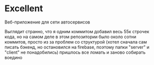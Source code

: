 # Excellent
Веб-приложение для сети автосервисов 

Выглядит странно, что я одним коммитом добавил весь 55к строчек кода, но на самом деле в этом репозитории было около сотни коммитов, 
просто из за проблем со структурой (хотел сначала сам писать бэкенд, но остановился на firebase, поэтому папки "server" и "client" не понадобились) 
пришлось все ломать и заново собирать воедино 
